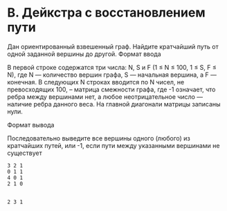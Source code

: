 # B. Дейкстра с восстановлением пути



Дан ориентированный взвешенный граф. Найдите кратчайший путь от одной заданной вершины до другой.
Формат ввода

В первой строке содержатся три числа: N, S и F (1 ≤ N ≤ 100, 1 ≤ S, F ≤ N), где N — количество вершин графа, S — начальная вершина, а F — конечная. В следующих N строках вводится по N чисел, не превосходящих 100, – матрица смежности графа, где -1 означает, что ребра между вершинами нет, а любое неотрицательное число — наличие ребра данного веса. На главной диагонали матрицы записаны нули.

Формат вывода

Последовательно выведите все вершины одного (любого) из кратчайших путей, или -1, если пути между указанными вершинами не существует 

```text
3 2 1
0 1 1
4 0 1
2 1 0 


2 3 1
```